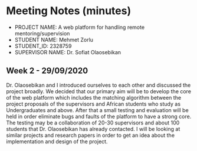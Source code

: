 # Meeting Notes (minutes)

* PROJECT NAME: A web platform for handling remote mentoring/supervision
* STUDENT NAME: Mehmet Zorlu
* STUDENT_ID: 2328759
* SUPERVISOR NAME: Dr. Sofiat Olaosebikan 

## Week 2 - 29/09/2020 
Dr. Olaosebikan and I introduced ourselves to each other and discussed the project broadly. We decided that our primary aim will be to develop the core of the web platform which includes the matching algorithm between the project proposals of the supervisors and African students who study as Undergraduates and above. After that a small testing and evaluation will be held in order eliminate bugs and faults of the platform to have a strong core. The testing may be a collaboration of 20-30 supervisors and about 100 students that Dr. Olaosebikan has already contacted. I will be looking at similar projects and research papers in order to get an idea about the implementation and design of the project. 